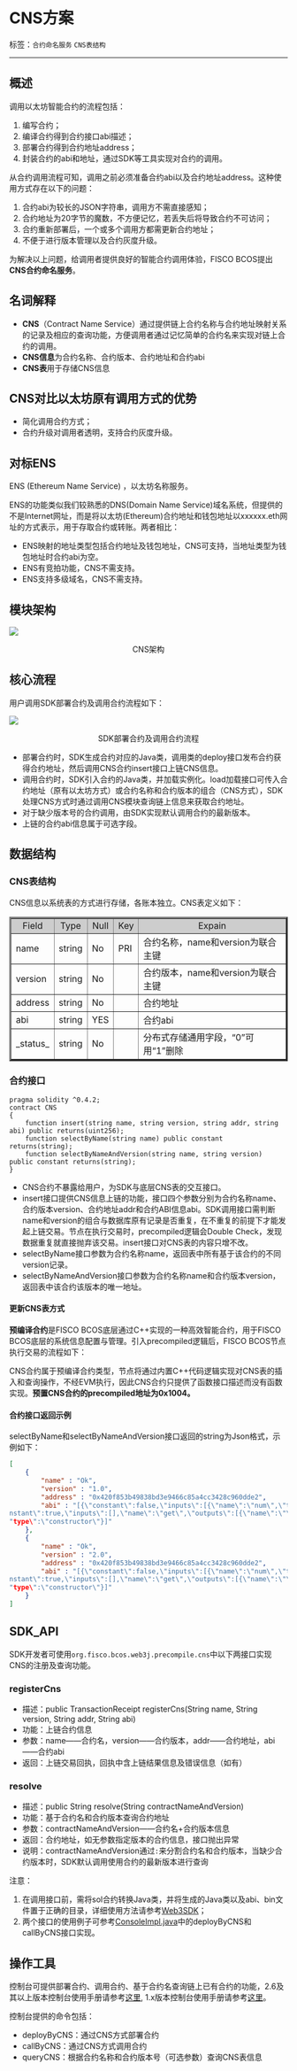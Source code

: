 # CNS方案

标签：``合约命名服务`` ``CNS表结构``

----
## 概述

调用以太坊智能合约的流程包括： 
1. 编写合约；
2. 编译合约得到合约接口abi描述；
3. 部署合约得到合约地址address；
4. 封装合约的abi和地址，通过SDK等工具实现对合约的调用。

从合约调用流程可知，调用之前必须准备合约abi以及合约地址address。这种使用方式存在以下的问题： 
1. 合约abi为较长的JSON字符串，调用方不需直接感知；
2. 合约地址为20字节的魔数，不方便记忆，若丢失后将导致合约不可访问；
3. 合约重新部署后，一个或多个调用方都需更新合约地址；
4. 不便于进行版本管理以及合约灰度升级。

为解决以上问题，给调用者提供良好的智能合约调用体验，FISCO BCOS提出**CNS合约命名服务**。

## 名词解释

- **CNS**（Contract Name Service）通过提供链上合约名称与合约地址映射关系的记录及相应的查询功能，方便调用者通过记忆简单的合约名来实现对链上合约的调用。
- **CNS信息**为合约名称、合约版本、合约地址和合约abi
- **CNS表**用于存储CNS信息

## CNS对比以太坊原有调用方式的优势

- 简化调用合约方式；
- 合约升级对调用者透明，支持合约灰度升级。

## 对标ENS

ENS (Ethereum Name Service) ，以太坊名称服务。

ENS的功能类似我们较熟悉的DNS(Domain Name Service)域名系统，但提供的不是Internet网址，而是将以太坊(Ethereum)合约地址和钱包地址以xxxxxx.eth网址的方式表示，用于存取合约或转账。两者相比：

- ENS映射的地址类型包括合约地址及钱包地址，CNS可支持，当地址类型为钱包地址时合约abi为空。
- ENS有竞拍功能，CNS不需支持。
- ENS支持多级域名，CNS不需支持。

## 模块架构

![](../../../images/contract_name_service/cns_architecture.png)

<center>CNS架构</center>

## 核心流程

用户调用SDK部署合约及调用合约流程如下：

![](../../../images/contract_name_service/deploy_and_call.png)

<center>SDK部署合约及调用合约流程</center>

- 部署合约时，SDK生成合约对应的Java类，调用类的deploy接口发布合约获得合约地址，然后调用CNS合约insert接口上链CNS信息。
- 调用合约时，SDK引入合约的Java类，并加载实例化。load加载接口可传入合约地址（原有以太坊方式）或合约名称和合约版本的组合（CNS方式），SDK处理CNS方式时通过调用CNS模块查询链上信息来获取合约地址。
- 对于缺少版本号的合约调用，由SDK实现默认调用合约的最新版本。
- 上链的合约abi信息属于可选字段。

## 数据结构

### CNS表结构

CNS信息以系统表的方式进行存储，各账本独立。CNS表定义如下：

<table border="3">
<tr bgcolor="#CDCDCD">
  <td><center>Field</center></td>
  <td><center>Type</center></td>
  <td><center>Null</center></td>
  <td><center>Key</center></td>
  <td><center>Expain</center></td>
</tr>
<tr><td>name</td><td>string</td><td>No</td><td>PRI</td><td>合约名称，name和version为联合主键</td></tr>
<tr><td>version</td><td>string</td><td>No</td><td></td><td>合约版本，name和version为联合主键</td></tr>
<tr><td>address</td><td>string</td><td>No</td><td></td><td>合约地址</td></tr>
<tr><td>abi</td><td>string</td><td>YES</td><td></td><td>合约abi</td></tr>
<tr><td>_status_</td><td>string</td><td>No</td><td></td><td>分布式存储通用字段，“0”可用“1”删除</td></tr>
</table>

### 合约接口

```
pragma solidity ^0.4.2;
contract CNS
{
    function insert(string name, string version, string addr, string abi) public returns(uint256);
    function selectByName(string name) public constant returns(string);
    function selectByNameAndVersion(string name, string version) public constant returns(string);
}
```

- CNS合约不暴露给用户，为SDK与底层CNS表的交互接口。
- insert接口提供CNS信息上链的功能，接口四个参数分别为合约名称name、合约版本version、合约地址addr和合约ABI信息abi。SDK调用接口需判断name和version的组合与数据库原有记录是否重复，在不重复的前提下才能发起上链交易。节点在执行交易时，precompiled逻辑会Double Check，发现数据重复就直接抛弃该交易。insert接口对CNS表的内容只增不改。
- selectByName接口参数为合约名称name，返回表中所有基于该合约的不同version记录。
- selectByNameAndVersion接口参数为合约名称name和合约版本version，返回表中该合约该版本的唯一地址。

#### 更新CNS表方式

**预编译合约**是FISCO BCOS底层通过C++实现的一种高效智能合约，用于FISCO BCOS底层的系统信息配置与管理。引入precompiled逻辑后，FISCO BCOS节点执行交易的流程如下：

CNS合约属于预编译合约类型，节点将通过内置C++代码逻辑实现对CNS表的插入和查询操作，不经EVM执行，因此CNS合约只提供了函数接口描述而没有函数实现。**预置CNS合约的precompiled地址为0x1004。**

#### 合约接口返回示例

selectByName和selectByNameAndVersion接口返回的string为Json格式，示例如下：
```json
[
    {
        "name" : "Ok",
        "version" : "1.0",
        "address" : "0x420f853b49838bd3e9466c85a4cc3428c960dde2",
        "abi" : "[{\"constant\":false,\"inputs\":[{\"name\":\"num\",\"type\":\"uint256\"}],\"name\":\"trans\",\"outputs\":[],\"payable\":false,\"type\":\"function\"},{\"co
nstant\":true,\"inputs\":[],\"name\":\"get\",\"outputs\":[{\"name\":\"\",\"type\":\"uint256\"}],\"payable\":false,\"type\":\"function\"},{\"inputs\":[],\"payable\":false,\
"type\":\"constructor\"}]"
    },
    {
        "name" : "Ok",
        "version" : "2.0",
        "address" : "0x420f853b49838bd3e9466c85a4cc3428c960dde2",
        "abi" : "[{\"constant\":false,\"inputs\":[{\"name\":\"num\",\"type\":\"uint256\"}],\"name\":\"trans\",\"outputs\":[],\"payable\":false,\"type\":\"function\"},{\"co
nstant\":true,\"inputs\":[],\"name\":\"get\",\"outputs\":[{\"name\":\"\",\"type\":\"uint256\"}],\"payable\":false,\"type\":\"function\"},{\"inputs\":[],\"payable\":false,\
"type\":\"constructor\"}]"
    }
]
```

## SDK_API

SDK开发者可使用`org.fisco.bcos.web3j.precompile.cns`中以下两接口实现CNS的注册及查询功能。

### registerCns
- 描述：public TransactionReceipt registerCns(String name, String version, String addr, String abi)
- 功能：上链合约信息
- 参数：name——合约名，version——合约版本，addr——合约地址，abi——合约abi
- 返回：上链交易回执，回执中含上链结果信息及错误信息（如有）

### resolve
- 描述：public String resolve(String contractNameAndVersion)
- 功能：基于合约名和合约版本查询合约地址
- 参数：contractNameAndVersion——合约名+合约版本信息
- 返回：合约地址，如无参数指定版本的合约信息，接口抛出异常
- 说明：contractNameAndVersion通过`:`来分割合约名和合约版本，当缺少合约版本时，SDK默认调用使用合约的最新版本进行查询

注意：
1. 在调用接口前，需将sol合约转换Java类，并将生成的Java类以及abi、bin文件置于正确的目录，详细使用方法请参考[Web3SDK](../../sdk/web3sdk/java_sdk.md)；
2. 两个接口的使用例子可参考[ConsoleImpl.java](https://github.com/FISCO-BCOS/console/blob/master/src/main/java/console/contract/ConsoleContractImpl.java)中的deployByCNS和callByCNS接口实现。

## 操作工具

控制台可提供部署合约、调用合约、基于合约名查询链上已有合约的功能，2.6及其以上版本控制台使用手册请参考[这里](../../console/console_of_java_sdk.md), 1.x版本控制台使用手册请参考[这里](../../console/console.md)。

控制台提供的命令包括：

- deployByCNS：通过CNS方式部署合约
- callByCNS：通过CNS方式调用合约
- queryCNS：根据合约名称和合约版本号（可选参数）查询CNS表信息
